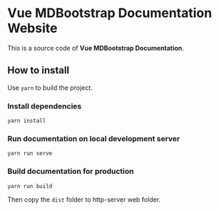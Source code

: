 # Vue MDBootstrap Documentation Website

This is a source code of **Vue MDBootstrap Documentation**.


## How to install

Use `yarn` to build the project.

### Install dependencies

```shell script
yarn install
```

### Run documentation on local development server

```shell script
yarn run serve
```

### Build documentation for production

```shell script
yarn run build
```

Then copy the `dist` folder to http-server web folder.
